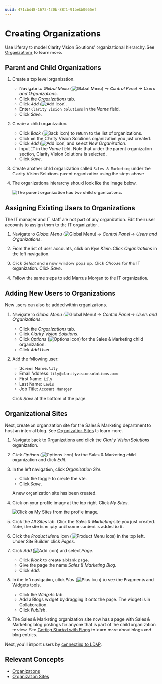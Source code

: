 ```yaml
---
uuid: 471cbdd8-1672-430b-8871-91bebb0665ef
---
```

# Creating Organizations

Use Liferay to model Clarity Vision Solutions' organizational hierarchy. See [Organizations](https://learn.liferay.com/en/w/dxp/users-and-permissions/organizations) to learn more. 

## Parent and Child Organizations

1. Create a top level organization. 

   * Navigate to _Global Menu_ (![Global Menu](../../images/icon-applications-menu.png)) &rarr; _Control Panel_ &rarr; _Users and Organizations_. 
   * Click the _Organizations_ tab. 
   * Click _Add_ (![Add icon](../../images/icon-add.png)). 
   * Enter `Clarity Vision Solutions` in the _Name_ field. 
   * Click _Save_.

1. Create a child organization. 

   * Click _Back_ (![Back icon](../../images/icon-angle-left.png)) to return to the list of organizations. 
   * Click on the Clarity Vision Solutions organization you just created. 
   * Click _Add_ (![Add icon](../../images/icon-add.png)) and select _New Organization_. 
   * Input `IT` in the _Name_ field. Note that under the parent organization section, Clarity Vision Solutions is selected. 
   * Click _Save_.

1. Create another child organization called `Sales & Marketing` under the Clarity Vision Solutions parent organization using the steps above.

1. The organizational hierarchy should look like the image below.

   ![The parent organization has two child organizations.](./creating-organizations/images/01.png)

## Assigning Existing Users to Organizations

The IT manager and IT staff are not part of any organization. Edit their user accounts to assign them to the IT organization.

1. Navigate to _Global Menu_ (![Global Menu](../../images/icon-applications-menu.png)) &rarr; _Control Panel_ &rarr; _Users and Organizations_. 

1. From the list of user accounts, click on _Kyle Klein_. Click _Organizations_ in the left navigation.

1. Click _Select_ and a new window pops up. Click _Choose_ for the IT organization. Click _Save_.

1. Follow the same steps to add Marcus Morgan to the IT organization.

## Adding New Users to Organizations

New users can also be added within organizations.

1. Navigate to _Global Menu_ (![Global Menu](../../images/icon-applications-menu.png)) &rarr; _Control Panel_ &rarr; _Users and Organizations_.

   * Click the _Organizations_ tab.
   * Click _Clarity Vision Solutions_. 
   * Click _Options_ (![Options icon](../../images/icon-actions.png)) for the Sales & Marketing child organization. 
   * Click _Add User_.

1. Add the following user:

   * Screen Name: `lily`
   * Email Address: `lily@clarityvisionsolutions.com`
   * First Name: `Lily`
   * Last Name: `Lewis`
   * Job Title: `Account Manager`

   Click _Save_ at the bottom of the page.

## Organizational Sites

Next, create an organization site for the Sales & Marketing department to host an internal blog. See [Organization Sites](https://learn.liferay.com/en/w/dxp/users-and-permissions/organizations/organization-sites) to learn more.

1. Navigate back to Organizations and click the *Clarity Vision Solutions* organization. 

1. Click _Options_ (![Options icon](../../images/icon-actions.png)) for the Sales & Marketing child organization and click _Edit_.

1. In the left navigation, click _Organization Site_. 
   * Click the toggle to create the site. 
   * Click _Save_. 

   A new organization site has been created.

1. Click on your profile image at the top right. Click _My Sites_. 

   ![Click on My Sites from the profile image.](./creating-organizations/images/02.png)

1. Click the _All Sites_ tab. Click the _Sales & Marketing_ site you just created. Note, the site is empty until some content is added to it.

1. Click the _Product Menu_ icon (![Product Menu icon](../../images/icon-product-menu.png)) in the top left. Under Site Builder, click _Pages_.

1. Click _Add_ (![Add icon](../../images/icon-add.png)) and select _Page_. 

   * Click _Blank_ to create a blank page. 
   * Give the page the name _Sales & Marketing Blog_. 
   * Click _Add_.

1. In the left navigation, click _Plus_ (![Plus icon](../../images/icon-plus.png)) to see the Fragments and Widgets tools. 

   * Click the _Widgets_ tab. 
   * Add a Blogs widget by dragging it onto the page. The widget is in Collaboration. 
   * Click _Publish_.

1. The Sales & Marketing organization site now has a page with Sales & Marketing blog postings for anyone that is part of the child organization to view. See [Getting Started with Blogs](https://learn.liferay.com/en/w/dxp/content-authoring-and-management/blogs/getting-started-with-blogs) to learn more about blogs and blog entries.

Next, you'll import users by [connecting to LDAP](./connecting-to-ldap.md). 

## Relevant Concepts

- [Organizations](https://learn.liferay.com/en/w/dxp/users-and-permissions/organizations)
- [Organization Sites](https://learn.liferay.com/en/w/dxp/users-and-permissions/organizations/organization-sites)
